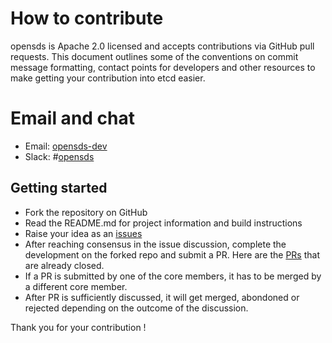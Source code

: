 # How to contribute

opensds is Apache 2.0 licensed and accepts contributions via GitHub pull requests. This document outlines some of the conventions on commit message formatting, contact points for developers and other resources to make getting your contribution into etcd easier.

# Email and chat

- Email: [opensds-dev](https://groups.google.com/forum/?hl=en#!forum/opensds-dev)
- Slack: #[opensds](https://opensds.slack.com) 

## Getting started

- Fork the repository on GitHub
- Read the README.md for project information and build instructions
- Raise your idea as an [issues](https://github.com/opensds/opensds/issues)
- After reaching consensus in the issue discussion, complete the development on the forked repo and submit a PR. 
  Here are the [PRs](https://github.com/opensds/opensds/pulls?q=is%3Apr+is%3Aclosed) that are already closed.
- If a PR is submitted by one of the core members, it has to be merged by a different core member.
- After PR is sufficiently discussed, it will get merged, abondoned or rejected depending on the outcome of the discussion.

Thank you for your contribution !
